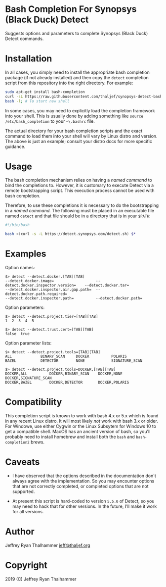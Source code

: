 # Bash Completion For Synopsys (Black Duck) Detect

Suggests options and parameters to complete Synopsys (Black Duck) Detect
commands.

# Installation

In all cases, you simply need to install the appropriate bash completion
package (if not already installed) and then copy the `detect` completion
script from this repository into the right directory. For example:

```bash
sudo apt-get install bash-completion
curl -sL https://raw.githubusercontent.com/thaljef/synopsys-detect-bash-completion/master/detect > /etc/bash_completion.d/detect
bash -l; # To start new shell
```

In some cases, you may need to explicitly load the completion framework into
your shell. This is usually done by adding something like `source
/etc/bash_completion` to your `~\.bashrc` file.

The actual directory for your bash completion scripts and the exact command to
load them into your shell will vary by Linux distro and version. The above is
just an example; consult your distro docs for more specific guidance.

# Usage

The bash completion mechanism relies on having a _named command_ to bind the
completions to. However, it is customary to execute Detect via a remote
bootstrapping script. This execution process cannot be used with bash
completion.

Therefore, to use these completions it is necessary to do the bootstrapping in
a _named command._ The following must be placed in an executable file named
`detect` and that file should be in a directory that is in your `$PATH`:

```bash
#!/bin/bash

bash <(curl -s -L https://detect.synopsys.com/detect.sh) $*
```
# Examples

Option names:
```
$> detect --detect.docker.[TAB][TAB]
--detect.docker.image=                   --detect.docker.inspector.version=    --detect.docker.tar=
--detect.docker.inspector.air.gap.path=  --detect.docker.path.required=
--detect.docker.inspector.path=          --detect.docker.path=
```

Option parameters:
```
$> detect --detect.project.tier=[TAB][TAB]
1  2  3  4  5

$> detect --detect.trust.cert=[TAB][TAB]
false  true
```

Option parameter lists:
```
$> detect --detect.project.tools=[TAB][TAB]
ALL             BINARY_SCAN     DOCKER          POLARIS
BAZEL           DETECTOR        NONE            SIGNATURE_SCAN

$> detect --detect.project.tools=DOCKER,[TAB][TAB]
DOCKER,ALL          DOCKER,BINARY_SCAN    DOCKER,NONE         DOCKER,SIGNATURE_SCAN
DOCKER,BAZEL        DOCKER,DETECTOR       DOCKER,POLARIS
```

# Compatibility

This completion script is known to work with bash 4.x or 5.x which is found in
any recent Linux distro. It will most likely *not* work with bash 3.x or
older. For Windowe, use either Cygwin or the Linux Subsytem for Windows 10 to
get a compatible shell. MacOS has an ancient version of bash, so you'll
probably need to install homebrew and install both the `bash` and `bash-
completion2` brews.

# Caveats

* I have observed that the options described in the documentation don't always
agree with the implementation. So you may encounter options that are not
correctly completed, or completed options that are not supported.

* At present this script is hard-coded to version `5.5.0` of Detect, so you
may need to hack that for other versions. In the future, I'll make it work for
all versions.

# Author

Jeffrey Ryan Thalhammer <jeff@thaljef.org>

# Copyright

2019 (C) Jeffrey Ryan Thalhammer
